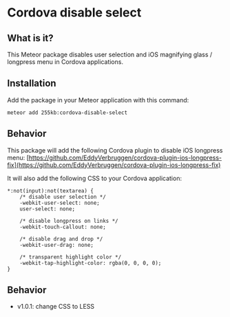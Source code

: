 # Cordova disable select

## What is it?
This Meteor package disables user selection and iOS magnifying glass / longpress menu in Cordova applications.

## Installation

Add the package in your Meteor application with this command:

```
meteor add 255kb:cordova-disable-select
```

## Behavior

This package will add the following Cordova plugin to disable iOS longpress menu: 
[https://github.com/EddyVerbruggen/cordova-plugin-ios-longpress-fix](https://github.com/EddyVerbruggen/cordova-plugin-ios-longpress-fix)

It will also add the following CSS to your Cordova application: 

    *:not(input):not(textarea) {
        /* disable user selection */
        -webkit-user-select: none;
        user-select: none;
        
        /* disable longpress on links */
        -webkit-touch-callout: none;
        
        /* disable drag and drop */
        -webkit-user-drag: none;
        
        /* transparent highlight color */
        -webkit-tap-highlight-color: rgba(0, 0, 0, 0);
    }

## Behavior

- v1.0.1: change CSS to LESS